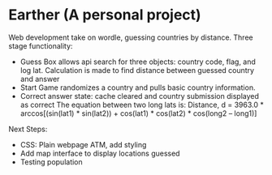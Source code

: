 # Earther (A personal project)
 Web development take on wordle, guessing countries by distance.
Three stage functionality:
* Guess Box allows api search for three objects: country code, flag, and log lat. Calculation is made to find distance between guessed country and answer
* Start Game randomizes a country and pulls basic country information.
* Correct answer state: cache cleared and country submission displayed as correct
The equation between two long lats is: Distance, d = 3963.0 * arccos[(sin(lat1) * sin(lat2)) + cos(lat1) * cos(lat2) * cos(long2 – long1)]

Next Steps:
* CSS: Plain webpage ATM, add styling
* Add map interface to display locations guessed
* Testing population




